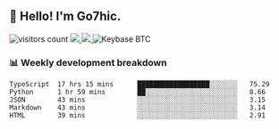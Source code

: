 ## 👋 Hello! I'm Go7hic.

 ![visitors count](https://visitors-by-url-pls-dont-use-this-in-your-repo.vercel.app/Go7hic-github-readme)
 <a href="https://twitter.com/Go7hic">
    <img src="https://img.shields.io/badge/-@Go7hic-1ca0f1?style=flat-square&labelColor=1ca0f1&logo=twitter&logoColor=white&link=https://twitter.com/Go7hic">
   <a/>
   <a href="mailto:gtfx0209@gmail.com">
    <img src="https://img.shields.io/badge/-gtfx0209@gmail.com-c14438?style=flat-square&logo=Gmail&logoColor=white&link=mailto:gtfx0209@gmail.com">
   <a/>
    ![Keybase BTC](https://img.shields.io/keybase/btc/Go7hic)
 <!--
🔭 I’m currently working
🌱 I’m currently learning
💬 Ask me about 
📫 How to reach me: 
⚡ Fun fact: 
-->
 <!--
![My Github Stats](https://github-readme-stats.vercel.app/api?username=Go7hic&show_icons=true&count_private=true)

-->

### 📊 Weekly development breakdown
<!--START_SECTION:waka-->
```text
TypeScript  17 hrs 15 mins      ██████████████████░░░░░░░   75.29 
Python      1 hr 59 mins        ██░░░░░░░░░░░░░░░░░░░░░░░   8.66 
JSON        43 mins             ░░░░░░░░░░░░░░░░░░░░░░░░░   3.15 
Markdown    43 mins             ░░░░░░░░░░░░░░░░░░░░░░░░░   3.14 
HTML        39 mins             ░░░░░░░░░░░░░░░░░░░░░░░░░   2.91
```
<!--END_SECTION:waka-->
    

